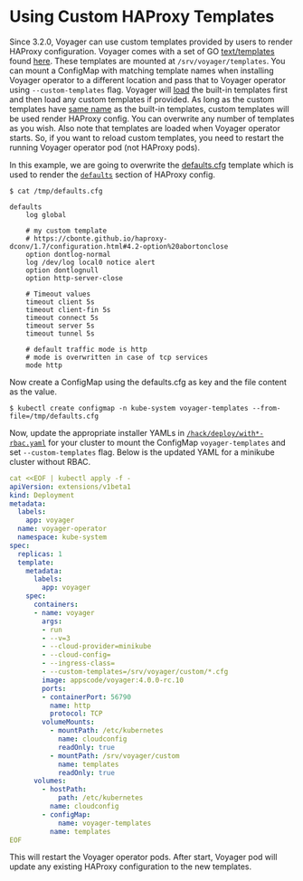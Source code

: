 # Using Custom HAProxy Templates

Since 3.2.0, Voyager can use custom templates provided by users to render HAProxy configuration. Voyager comes with a set of GO [text/templates](https://golang.org/pkg/text/template/) found [here](/hack/docker/voyager/templates). These templates are mounted at `/srv/voyager/templates`. You can mount a ConfigMap with matching template names when installing Voyager operator to a different location and pass that to Voyager operator using `--custom-templates` flag. Voyager will [load](https://github.com/appscode/voyager/blob/3ae30cd023ff8fa6301d2656bf9fbc5765529691/pkg/haproxy/template.go#L40) the built-in templates first and then load any custom templates if provided. As long as the custom templates have [same name](https://golang.org/pkg/text/template/#Template.ParseGlob) as the built-in templates, custom templates will be used render HAProxy config. You can overwrite any number of templates as you wish. Also note that templates are loaded when Voyager operator starts. So, if you want to reload custom templates, you need to restart the running Voyager operator pod (not HAProxy pods).

In this example, we are going to overwrite the [defaults.cfg](/hack/docker/voyager/templates/defaults.cfg) template which is used to render the [`defaults`](https://github.com/appscode/voyager/blob/3ae30cd023ff8fa6301d2656bf9fbc5765529691/hack/docker/voyager/templates/haproxy.cfg#L6) section of HAProxy config.

```console
$ cat /tmp/defaults.cfg

defaults
	log global

	# my custom template
	# https://cbonte.github.io/haproxy-dconv/1.7/configuration.html#4.2-option%20abortonclose
	option dontlog-normal
	log /dev/log local0 notice alert
	option dontlognull
	option http-server-close

	# Timeout values
	timeout client 5s
	timeout client-fin 5s
	timeout connect 5s
	timeout server 5s
	timeout tunnel 5s

	# default traffic mode is http
	# mode is overwritten in case of tcp services
	mode http
```

Now create a ConfigMap using the defaults.cfg as key and the file content as the value.
```console
$ kubectl create configmap -n kube-system voyager-templates --from-file=/tmp/defaults.cfg
```

Now, update the appropriate installer YAMLs in [`/hack/deploy/with*-rbac.yaml`](/hack/deploy) for your cluster to mount the ConfigMap `voyager-templates` and set `--custom-templates` flag. Below is the updated YAML for a minikube cluster without RBAC.

```yaml
cat <<EOF | kubectl apply -f -
apiVersion: extensions/v1beta1
kind: Deployment
metadata:
  labels:
    app: voyager
  name: voyager-operator
  namespace: kube-system
spec:
  replicas: 1
  template:
    metadata:
      labels:
        app: voyager
    spec:
      containers:
      - name: voyager
        args:
        - run
        - --v=3
        - --cloud-provider=minikube
        - --cloud-config=
        - --ingress-class=
        - --custom-templates=/srv/voyager/custom/*.cfg
        image: appscode/voyager:4.0.0-rc.10
        ports:
        - containerPort: 56790
          name: http
          protocol: TCP
        volumeMounts:
          - mountPath: /etc/kubernetes
            name: cloudconfig
            readOnly: true
          - mountPath: /srv/voyager/custom
            name: templates
            readOnly: true
      volumes:
        - hostPath:
            path: /etc/kubernetes
          name: cloudconfig
        - configMap:
            name: voyager-templates
          name: templates
EOF
```

This will restart the Voyager operator pods. After start, Voyager pod will update any existing HAProxy configuration to the new templates.
